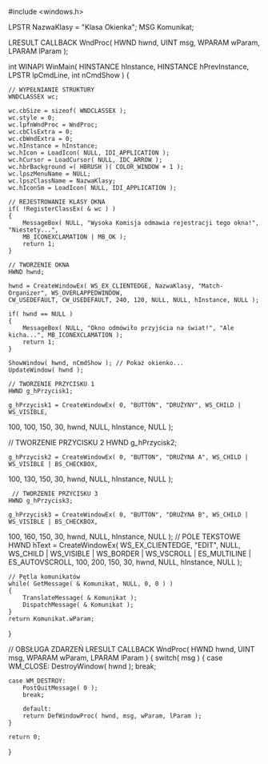 #include <windows.h>

LPSTR NazwaKlasy = "Klasa Okienka";
MSG Komunikat;

LRESULT CALLBACK WndProc( HWND hwnd, UINT msg, WPARAM wParam, LPARAM lParam );

int WINAPI WinMain( HINSTANCE hInstance, HINSTANCE hPrevInstance, LPSTR lpCmdLine, int nCmdShow )
{
   
    // WYPEŁNIANIE STRUKTURY
    WNDCLASSEX wc;
   
    wc.cbSize = sizeof( WNDCLASSEX );
    wc.style = 0;
    wc.lpfnWndProc = WndProc;
    wc.cbClsExtra = 0;
    wc.cbWndExtra = 0;
    wc.hInstance = hInstance;
    wc.hIcon = LoadIcon( NULL, IDI_APPLICATION );
    wc.hCursor = LoadCursor( NULL, IDC_ARROW );
    wc.hbrBackground =( HBRUSH )( COLOR_WINDOW + 1 );
    wc.lpszMenuName = NULL;
    wc.lpszClassName = NazwaKlasy;
    wc.hIconSm = LoadIcon( NULL, IDI_APPLICATION );
   
    // REJESTROWANIE KLASY OKNA
    if( !RegisterClassEx( & wc ) )
    {
        MessageBox( NULL, "Wysoka Komisja odmawia rejestracji tego okna!", "Niestety...",
        MB_ICONEXCLAMATION | MB_OK );
        return 1;
    }
   
    // TWORZENIE OKNA
    HWND hwnd;
   
    hwnd = CreateWindowEx( WS_EX_CLIENTEDGE, NazwaKlasy, "Match-Organizer", WS_OVERLAPPEDWINDOW,
    CW_USEDEFAULT, CW_USEDEFAULT, 240, 120, NULL, NULL, hInstance, NULL );
   
    if( hwnd == NULL )
    {
        MessageBox( NULL, "Okno odmówiło przyjścia na świat!", "Ale kicha...", MB_ICONEXCLAMATION );
        return 1;
    }
   
    ShowWindow( hwnd, nCmdShow ); // Pokaż okienko...
    UpdateWindow( hwnd );
    
    // TWORZENIE PRZYCISKU 1
    HWND g_hPrzycisk1;
    
    g_hPrzycisk1 = CreateWindowEx( 0, "BUTTON", "DRUŻYNY", WS_CHILD | WS_VISIBLE,
100, 100, 150, 30, hwnd, NULL, hInstance, NULL );

   // TWORZENIE PRZYCISKU 2
    HWND g_hPrzycisk2;
 
    g_hPrzycisk2 = CreateWindowEx( 0, "BUTTON", "DRUŻYNA A", WS_CHILD | WS_VISIBLE | BS_CHECKBOX,
100, 130, 150, 30, hwnd, NULL, hInstance, NULL );

     // TWORZENIE PRZYCISKU 3
    HWND g_hPrzycisk3;
 
    g_hPrzycisk3 = CreateWindowEx( 0, "BUTTON", "DRUŻYNA B", WS_CHILD | WS_VISIBLE | BS_CHECKBOX,
100, 160, 150, 30, hwnd, NULL, hInstance, NULL );
     // POLE TEKSTOWE 
HWND hText = CreateWindowEx( WS_EX_CLIENTEDGE, "EDIT", NULL, WS_CHILD | WS_VISIBLE | WS_BORDER |
WS_VSCROLL | ES_MULTILINE | ES_AUTOVSCROLL, 100, 200, 150, 30, hwnd, NULL, hInstance, NULL );
     
    // Pętla komunikatów
    while( GetMessage( & Komunikat, NULL, 0, 0 ) )
    {
        TranslateMessage( & Komunikat );
        DispatchMessage( & Komunikat );
    }
    return Komunikat.wParam;
}

// OBSŁUGA ZDARZEŃ
LRESULT CALLBACK WndProc( HWND hwnd, UINT msg, WPARAM wParam, LPARAM lParam )
{
    switch( msg )
    {
    case WM_CLOSE:
        DestroyWindow( hwnd );
        break;
       
    case WM_DESTROY:
        PostQuitMessage( 0 );
        break;
       
        default:
        return DefWindowProc( hwnd, msg, wParam, lParam );
    }
   
    return 0;
}
